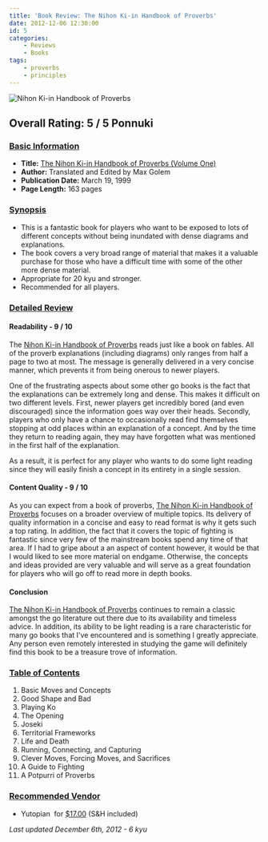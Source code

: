 ```yaml
---
title: 'Book Review: The Nihon Ki-in Handbook of Proverbs'
date: 2012-12-06 12:30:00
id: 5
categories:
	- Reviews
	- Books
tags:
	- proverbs
	- principles
---
```


![](http://www.bengozen.com/wp-content/uploads/2012/01/proverbs.jpg "Nihon Ki-in Handbook of Proverbs")

## Overall Rating: 5 / 5 Ponnuki

### <span style="text-decoration: underline;">Basic Information</span>

*   **Title:** <span style="text-decoration: underline;">The Nihon Ki-in Handbook of Proverbs (Volume One)</span>
*   **Author:** Translated and Edited by Max Golem
*   **Publication Date:** March 19, 1999
*   **Page Length:** 163 pages

### <span style="text-decoration: underline;">Synopsis</span>

*   This is a fantastic book for players who want to be exposed to lots of different concepts without being inundated with dense diagrams and explanations.
*   The book covers a very broad range of material that makes it a valuable purchase for those who have a difficult time with some of the other more dense material.
*   Appropriate for 20 kyu and stronger.
*   Recommended for all players.
<div style="text-align: left;"><!--more--></div>

### <span style="text-decoration: underline;">Detailed Review</span>

#### Readability - 9 / 10

The <span style="text-decoration: underline;">Nihon Ki-in Handbook of Proverbs</span> reads just like a book on fables. All of the proverb explanations (including diagrams) only ranges from half a page to two at most. The message is generally delivered in a very concise manner, which prevents it from being onerous to newer players.

One of the frustrating aspects about some other go books is the fact that the explanations can be extremely long and dense. This makes it difficult on two different levels. First, newer players get incredibly bored (and even discouraged) since the information goes way over their heads. Secondly, players who only have a chance to occasionally read find themselves stopping at odd places within an explanation of a concept. And by the time they return to reading again, they may have forgotten what was mentioned in the first half of the explanation.

As a result, it is perfect for any player who wants to do some light reading since they will easily finish a concept in its entirety in a single session.

#### Content Quality - 9 / 10

As you can expect from a book of proverbs, <span style="text-decoration: underline;">The Nihon Ki-in Handbook of Proverbs</span> focuses on a broader overview of multiple topics. Its delivery of quality information in a concise and easy to read format is why it gets such a top rating. In addition, the fact that it covers the topic of fighting is fantastic since very few of the mainstream books spend any time of that area. If I had to gripe about a an aspect of content however, it would be that I would liked to see more material on endgame. Otherwise, the concepts and ideas provided are very valuable and will serve as a great foundation for players who will go off to read more in depth books.

#### Conclusion

<span style="text-decoration: underline;">The Nihon Ki-in Handbook of Proverbs</span> continues to remain a classic amongst the go literature out there due to its availability and timeless advice. In addition, its ability to be light reading is a rare characteristic for many go books that I've encountered and is something I greatly appreciate. Any person even remotely interested in studying the game will definitely find this book to be a treasure trove of information.

### <span style="text-decoration: underline;">Table of Contents</span>

1.  Basic Moves and Concepts
2.  Good Shape and Bad
3.  Playing Ko
4.  The Opening
5.  Joseki
6.  Territorial Frameworks
7.  Life and Death
8.  Running, Connecting, and Capturing
9.  Clever Moves, Forcing Moves, and Sacrifices
10.  A Guide to Fighting
11.  A Potpurri of Proverbs

### <span style="text-decoration: underline;">Recommended Vendor</span>

- Yutopian  for [$17.00](https://www.yutopian.com/yutop/cat?product=PAY23&amp;category=PAY "Yutopian Purchase Link for Proverbs") (S&amp;H included)

_Last updated December 6th, 2012 - 6 kyu_